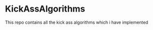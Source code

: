 KickAssAlgorithms
=================

This repo contains all the kick ass algorithms which i have implemented
